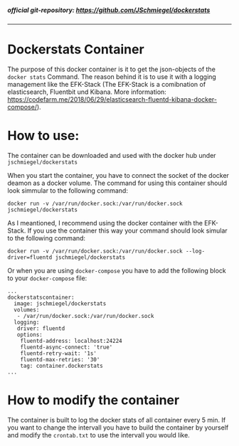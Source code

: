##### official git-repository: https://github.com/JSchmiegel/dockerstats
---
# Dockerstats Container 
The purpose of this docker container is it to get the json-objects of the `docker stats` Command. The reason behind it is to use it with a logging management like the EFK-Stack (The EFK-Stack is a comibnation of elasticsearch, Fluentbit und Kibana. More information: https://codefarm.me/2018/06/29/elasticsearch-fluentd-kibana-docker-compose/).

# How to use:
The container can be downloaded and used with the docker hub under `jschmiegel/dockerstats`

When you start the container, you have to connect the socket of the docker deamon as a docker volume. The command for using this container should look simmular to the following command:
```Docker
docker run -v /var/run/docker.sock:/var/run/docker.sock jschmiegel/dockerstats
```
As I meantioned, I recommend using the docker container with the EFK-Stack. If you use the container this way your command should look simular to the following command:
```Docker
docker run -v /var/run/docker.sock:/var/run/docker.sock --log-driver=fluentd jschmiegel/dockerstats
```
Or when you are using `docker-compose` you have to add the following block to your `docker-compose` file:
```Docker
...
dockerstatscontainer: 
  image: jschmiegel/dockerstats
  volumes: 
   - /var/run/docker.sock:/var/run/docker.sock
  logging: 
   driver: fluentd
   options: 
    fluentd-address: localhost:24224
    fluentd-async-connect: 'true'
    fluentd-retry-wait: '1s'
    fluentd-max-retries: '30'
    tag: container.dockerstats
...
```

# How to modify the container
The container is built to log the docker stats of all container every 5 min. If you want to change the intervall you have to build the container by yourself and modify the `crontab.txt` to use the intervall you would like.